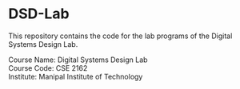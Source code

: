# DSD-Lab

This repository contains the code for the lab programs of the Digital Systems Design Lab. 

Course Name: Digital Systems Design Lab   
Course Code: CSE 2162   
Institute: Manipal Institute of Technology  
